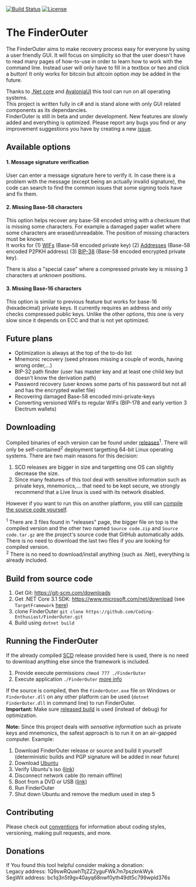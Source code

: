 [![Build Status](https://travis-ci.com/Coding-Enthusiast/FinderOuter.svg?branch=master)](https://travis-ci.com/Coding-Enthusiast/FinderOuter)
[![License](https://img.shields.io/badge/license-MIT-blue.svg)](https://github.com/Coding-Enthusiast/FinderOuter/blob/master/License)

# The FinderOuter
The FinderOuter aims to make recovery process easy for everyone by using a user friendly GUI. It will focus on simplicity 
so that the user doesn't have to read many pages of how-to-use in order to learn how to work with the command line. 
Instead user will only have to fill in a textbox or two and click a button! It only works for bitcoin but altcoin option _may_
be added in the future.

Thanks to [.Net core](https://github.com/dotnet/core) and [AvaloniaUI](https://github.com/AvaloniaUI/Avalonia) this tool 
can run on all operating systems.  
This project is written fully in c# and is stand alone with only GUI related components as its dependancies.  
FinderOuter is still in beta and under development. New features are slowly added and everything is optimized. Please
report any bugs you find or any improvement suggestions you have by creating a new 
[issue](https://github.com/Coding-Enthusiast/FinderOuter/issues/new/choose).

## Available options
#### 1. Message signature verification  
User can enter a message signature here to verify it. In case there is a problem with the message (except being an 
actually invalid signature), the code can search to find the common issues that some signing tools have and fix them.

#### 2. Missing Base-58 characters
This option helps recover any base-58 encoded string with a checksum that is missing some characters. For example a damaged 
paper wallet where some characters are erased/unreadable. The position of missing characters must be known.  
It works for (1) [WIFs](https://en.bitcoin.it/wiki/Wallet_import_format) (Base-58 encoded private key) 
(2) [Addresses](https://en.bitcoin.it/wiki/Address) (Base-58 encoded P2PKH address) 
(3) [BIP-38](https://github.com/bitcoin/bips/blob/master/bip-0038.mediawiki) (Base-58 encoded encrypted private key).  

There is also a "special case" where a compressed private key is missing 3 characters at _unknown_ positions.

#### 3. Missing Base-16 characters
This option is similar to previous feature but works for base-16 (hexadecimal) private keys. It currently requires an address
and only checks compressed public keys. Unlike the other options, this one is very slow since it depends on ECC and that is not
yet optimized.

## Future plans
* Optimization is always at the top of the to-do list
* Mnemonic recovery (seed phrases missing a couple of words, having wrong order,...)
* BIP-32 path finder (user has master key and at least one child key but doesn't know the derivation path)
* Password recovery (user knows some parts of his password but not all and has the encrypted wallet file)
* Recovering damaged Base-58 encoded mini-private-keys
* Converting versioned WIFs to regular WIFs (BIP-178 and early vertion 3 Electrum wallets)

## Downloading
Compiled binaries of each version can be found under [releases](https://github.com/Coding-Enthusiast/FinderOuter/releases)<sup>1</sup>.
There will only be self-contained<sup>2</sup> deployment targetting 64-bit Linux operating systems. 
There are two main reasons for this decision:  
1. SCD releases are bigger in size and targetting one OS can slightly decrease the size.
2. Since many features of this tool deal with sensitive information such as private keys, mnemonics,... that need to be 
kept secure, we strongly recommend that a Live linux is used with its network disabled.  

However if you want to run this on another platform, you still can 
[compile the source code yourself](https://github.com/Coding-Enthusiast/FinderOuter#build-from-source-code).

<sup>1</sup> There are 3 files found in "releases" page, the bigger file on top is the compiled version and the other two named
`Source code.zip` and `Source code.tar.gz` are the project's source code that GitHub automatically adds. There is no need to
download the last two files if you are looking for compiled version.  
<sup>2</sup> There is no need to download/install anything (such as .Net), everything is already included.

## Build from source code
1. Get Git: https://git-scm.com/downloads
2. Get .NET Core 3.1 SDK: https://www.microsoft.com/net/download (see `TargetFramework` 
[here](https://github.com/Coding-Enthusiast/FinderOuter/blob/master/Src/FinderOuter/FinderOuter.csproj))
3. clone FinderOuter `git clone https://github.com/Coding-Enthusiast/FinderOuter.git`
4. Build using `dotnet build`

## Running the FinderOuter
If the already compiled [SCD](https://docs.microsoft.com/en-us/dotnet/core/deploying/) release provided here is used, there
is no need to download anything else since the framework is included.  
1. Provide execute permissions `chmod 777 ./FinderOuter`
2. Execute application `./FinderOuter`
[more info](https://stackoverflow.com/questions/46843863/how-to-run-net-core-console-app-on-linux)  

If the source is compiled, then the `FinderOuter.exe` file on Windows or `FinderOuter.dll` on any other platform can be used 
(`dotnet FinderOuter.dll` in command line) to run FinderOuter.  
**Important:** Make sure [released build](https://docs.microsoft.com/en-us/visualstudio/debugger/how-to-set-debug-and-release-configurations?view=vs-2019) is used (instead of debug) for optimization.  

**Note:** Since this project deals with _sensative information_ such as private keys and mnemonics, the safest approach is to run it 
on an air-gapped computer. Example: 
1. Download FinderOuter release or source and build it yourself (deterministic builds and PGP signature will be added in near future)
2. Download [Ubuntu](https://ubuntu.com/download/desktop)
3. Verify Ubuntu's iso ([link](https://ubuntu.com/tutorials/tutorial-how-to-verify-ubuntu#1-overview))
4. Disconnect network cable (to remain offline)
5. Boot from a DVD or USB ([link](https://ubuntu.com/tutorials/try-ubuntu-before-you-install#1-getting-started))
6. Run FinderOuter
7. Shut down Ubuntu and remove the medium used in step 5

## Contributing
Please check out [conventions](https://github.com/Autarkysoft/Conventions) for information about coding styles, 
versioning, making pull requests, and more.

## Donations
If You found this tool helpful consider making a donation:  
Legacy address: 1Q9swRQuwhTtjZZ2yguFWk7m7pszknkWyk  
SegWit address: bc1q3n5t9gv40ayq68nwf0yth49dt5c799wpld376s
